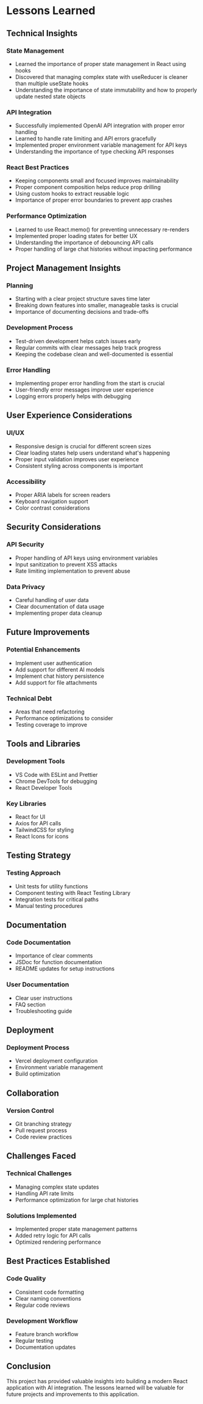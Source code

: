 # Lessons Learned

## Technical Insights

### State Management
- Learned the importance of proper state management in React using hooks
- Discovered that managing complex state with useReducer is cleaner than multiple useState hooks
- Understanding the importance of state immutability and how to properly update nested state objects

### API Integration
- Successfully implemented OpenAI API integration with proper error handling
- Learned to handle rate limiting and API errors gracefully
- Implemented proper environment variable management for API keys
- Understanding the importance of type checking API responses

### React Best Practices
- Keeping components small and focused improves maintainability
- Proper component composition helps reduce prop drilling
- Using custom hooks to extract reusable logic
- Importance of proper error boundaries to prevent app crashes

### Performance Optimization
- Learned to use React.memo() for preventing unnecessary re-renders
- Implemented proper loading states for better UX
- Understanding the importance of debouncing API calls
- Proper handling of large chat histories without impacting performance

## Project Management Insights

### Planning
- Starting with a clear project structure saves time later
- Breaking down features into smaller, manageable tasks is crucial
- Importance of documenting decisions and trade-offs

### Development Process
- Test-driven development helps catch issues early
- Regular commits with clear messages help track progress
- Keeping the codebase clean and well-documented is essential

### Error Handling
- Implementing proper error handling from the start is crucial
- User-friendly error messages improve user experience
- Logging errors properly helps with debugging

## User Experience Considerations

### UI/UX
- Responsive design is crucial for different screen sizes
- Clear loading states help users understand what's happening
- Proper input validation improves user experience
- Consistent styling across components is important

### Accessibility
- Proper ARIA labels for screen readers
- Keyboard navigation support
- Color contrast considerations

## Security Considerations

### API Security
- Proper handling of API keys using environment variables
- Input sanitization to prevent XSS attacks
- Rate limiting implementation to prevent abuse

### Data Privacy
- Careful handling of user data
- Clear documentation of data usage
- Implementing proper data cleanup

## Future Improvements

### Potential Enhancements
- Implement user authentication
- Add support for different AI models
- Implement chat history persistence
- Add support for file attachments

### Technical Debt
- Areas that need refactoring
- Performance optimizations to consider
- Testing coverage to improve

## Tools and Libraries

### Development Tools
- VS Code with ESLint and Prettier
- Chrome DevTools for debugging
- React Developer Tools

### Key Libraries
- React for UI
- Axios for API calls
- TailwindCSS for styling
- React Icons for icons

## Testing Strategy

### Testing Approach
- Unit tests for utility functions
- Component testing with React Testing Library
- Integration tests for critical paths
- Manual testing procedures

## Documentation

### Code Documentation
- Importance of clear comments
- JSDoc for function documentation
- README updates for setup instructions

### User Documentation
- Clear user instructions
- FAQ section
- Troubleshooting guide

## Deployment

### Deployment Process
- Vercel deployment configuration
- Environment variable management
- Build optimization

## Collaboration

### Version Control
- Git branching strategy
- Pull request process
- Code review practices

## Challenges Faced

### Technical Challenges
- Managing complex state updates
- Handling API rate limits
- Performance optimization for large chat histories

### Solutions Implemented
- Implemented proper state management patterns
- Added retry logic for API calls
- Optimized rendering performance

## Best Practices Established

### Code Quality
- Consistent code formatting
- Clear naming conventions
- Regular code reviews

### Development Workflow
- Feature branch workflow
- Regular testing
- Documentation updates

## Conclusion

This project has provided valuable insights into building a modern React application with AI integration. The lessons learned will be valuable for future projects and improvements to this application. 